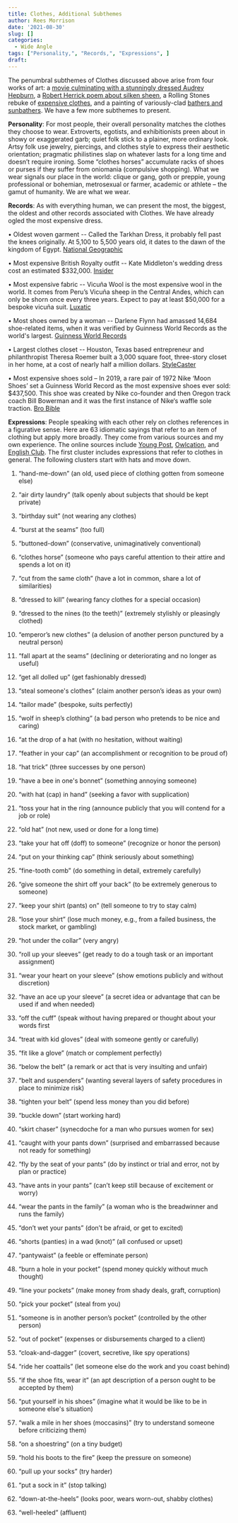 ```yaml
---
title: Clothes, Additional Subthemes
author: Rees Morrison
date: '2021-08-30'
slug: []
categories:
  - Wide Angle
tags: ["Personality,", "Records,", "Expressions", ]
draft: 
---
```


The penumbral subthemes of Clothes discussed above arise from four works of art: a [movie culminating with a stunningly dressed Audrey Hepburn](https://themesfromart.com/post/2021-08-30-clothes-from-my-fair-lady-a-movie-starring-audrey-hepburn/clothesfair/), a [Robert Herrick poem about silken sheen](https://themesfromart.com/post/2021-08-30-clothes-from-upon-julia-s-clothes-a-poem-by-robert-herrick/clothesjulia/), a Rolling Stones rebuke of [expensive clothes](https://themesfromart.com/post/2021-08-30-clothes-from-play-with-fire-a-song-by-the-rolling-stones/clothesfire/), and a painting of variously-clad [bathers and sunbathers](https://themesfromart.com/post/2021-08-30-clothes-from-bathers-at-asnieres-a-painting-by-georges-seurat/clothesbathers/).  We have a few more subthemes to present.

<!--more-->

**Personality**:  For most people, their overall personality matches the clothes they choose to wear.  Extroverts, egotists, and exhibitionists preen about in showy or exaggerated garb; quiet folk stick to a plainer, more ordinary look.  Artsy folk use jewelry, piercings, and clothes style to express their aesthetic orientation; pragmatic philistines slap on whatever lasts for a long time and doesn’t require ironing.  Some “clothes horses” accumulate racks of shoes or purses if they suffer from oniomania (compulsive shopping).  What we wear signals our place in the world: clique or gang, goth or preppie, young professional or bohemian, metrosexual or farmer, academic or athlete – the gamut of humanity.  We are what we wear.

**Records**:  As with everything human, we can present the most, the biggest, the oldest and other records associated with Clothes.  We have already ogled the most expensive dress. 

•	Oldest woven garment -- Called the Tarkhan Dress, it probably fell past the knees originally. At 5,100 to 5,500 years old, it dates to the dawn of the kingdom of Egypt. [National Geographic](https://www.nationalgeographic.com/history/article/160218-oldest-dress-egypt-tarkhan-archaeology)

•	Most expensive British Royalty outfit -- Kate Middleton's wedding dress cost an estimated $332,000.  [Insider](https://www.insider.com/royals-most-expensive-outfits-2020-10#kate-middletons-wedding-dress-cost-an-estimated-332000-18)

•	Most expensive fabric -- Vicuña Wool is the most expensive wool in the world.  It comes from Peru’s Vicuña sheep in the Central Andes, which can only be shorn once every three years.  Expect to pay at least $50,000 for a bespoke vicuña suit. [Luxatic](https://luxatic.com/these-are-the-worlds-most-luxurious-fabrics/#1_Vicuna_Wool)

•	Most shoes owned by a woman -- Darlene Flynn had amassed 14,684 shoe-related items, when it was verified by Guinness World Records as the world's largest. [Guinness World Records](https://www.guinnessworldrecords.com/news/2012/9/record-holder-profile-darlene-flynn-worlds-largest-collection-of-shoe-related-items-video-44748/?fb_comment_id=195658117234438_598200)

•	Largest clothes closet -- Houston, Texas based entrepreneur and philanthropist Theresa Roemer built a 3,000 square foot, three-story closet in her home, at a cost of nearly half a million dollars.  [StyleCaster](https://stylecaster.com/beauty/biggest-closet-in-america-theresa-roemer/)

•	Most expensive shoes sold – In 2019, a rare pair of 1972 Nike ‘Moon Shoes’ set a Guinness World Record as the most expensive shoes ever sold: $437,500. This shoe was created by Nike co-founder and then Oregon track coach Bill Bowerman and it was the first instance of Nike‘s waffle sole traction. [Bro Bible](https://brobible.com/gear/article/guinness-world-record-largest-shoe-collection/)

**Expressions**:  People speaking with each other rely on clothes references in a figurative sense.  Here are 63 idiomatic sayings that refer to an item of clothing but apply more broadly.  They come from various sources and my own experience.  The online sources include [Young Post](https://www.scmp.com/yp/learn/learning-resources/article/3100490/15-clothing-and-fashion-idioms-make-your-writing-more), [Owlcation](https://owlcation.com/academia/25-Clothes-Idioms-Explained-to-English-as-a-Second-Language-Learners), and [English Club](https://www.englishclub.com/vocabulary/idioms-clothing.htm).  The first cluster includes expressions that refer to clothes in general.  The following clusters start with hats and move down.

1.	“hand-me-down” (an old, used piece of clothing gotten from someone else)
2.	“air dirty laundry” (talk openly about subjects that should be kept private)
3.	“birthday suit” (not wearing any clothes)
4.	“burst at the seams” (too full)
5.	“buttoned-down” (conservative, unimaginatively conventional)
6.	“clothes horse” (someone who pays careful attention to their attire and spends a lot on it)
7.	“cut from the same cloth” (have a lot in common, share a lot of similarities) 
8.	“dressed to kill” (wearing fancy clothes for a special occasion)
9.	“dressed to the nines (to the teeth)” (extremely stylishly or pleasingly clothed)
10.	“emperor’s new clothes” (a delusion of another person punctured by a neutral person)
11.	“fall apart at the seams” (declining or deteriorating and no longer as useful)
12.	“get all dolled up” (get fashionably dressed)
13.	“steal someone's clothes” (claim another person’s ideas as your own)
14.	“tailor made” (bespoke, suits perfectly)
15.	“wolf in sheep’s clothing” (a bad person who pretends to be nice and caring)


16.	“at the drop of a hat (with no hesitation, without waiting)
17.	“feather in your cap” (an accomplishment or recognition to be proud of) 
18.	“hat trick” (three successes by one person)
19.	“have a bee in one's bonnet” (something annoying someone)
20.	“with hat (cap) in hand” (seeking a favor with supplication)
21.	“toss your hat in the ring (announce publicly that you will contend for a job or role)
22.	“old hat” (not new, used or done for a long time)
23.	“take your hat off (doff) to someone” (recognize or honor the person)
24.	“put on your thinking cap” (think seriously about something)


25.	“fine-tooth comb” (do something in detail, extremely carefully)
26.	“give someone the shirt off your back” (to be extremely generous to someone)
27.	“keep your shirt (pants) on” (tell someone to try to stay calm)
28.	“lose your shirt” (lose much money, e.g., from a failed business, the stock market, or gambling)
29.	“hot under the collar” (very angry)
30.	“roll up your sleeves” (get ready to do a tough task or an important assignment)
31.	“wear your heart on your sleeve” (show emotions publicly and without discretion)
32.	“have an ace up your sleeve” (a secret idea or advantage that can be used if and when needed)
33.	“off the cuff” (speak without having prepared or thought about your words first
34.	“treat with kid gloves” (deal with someone gently or carefully)
35.	“fit like a glove” (match or complement perfectly)


36.	“below the belt” (a remark or act that is very insulting and unfair)
37.	“belt and suspenders” (wanting several layers of safety procedures in place to minimize risk)
38.	“tighten your belt” (spend less money than you did before)
39.	“buckle down” (start working hard)

40.	“skirt chaser” (synecdoche for a man who pursues women for sex)
41.	“caught with your pants down” (surprised and embarrassed because not ready for something)
42.	“fly by the seat of your pants” (do by instinct or trial and error, not by plan or practice)
43.	“have ants in your pants” (can’t keep still because of excitement or worry)
44.	“wear the pants in the family” (a woman who is the breadwinner and runs the family)
45.	“don’t wet your pants” (don’t be afraid, or get to excited)
46.	“shorts (panties) in a wad (knot)” (all confused or upset)
47.	“pantywaist” (a feeble or effeminate person)


48.	“burn a hole in your pocket” (spend money quickly without much thought)
49.	“line your pockets” (make money from shady deals, graft, corruption)
50.	“pick your pocket” (steal from you)
51.	“someone is in another person’s pocket” (controlled by the other person)
52.	“out of pocket” (expenses or disbursements charged to a client)


53.	“cloak-and-dagger” (covert, secretive, like spy operations)
54.	“ride her coattails” (let someone else do the work and you coast behind)


55.	“if the shoe fits, wear it” (an apt description of a person ought to be accepted by them) 
56.	“put yourself in his shoes” (imagine what it would be like to be in someone else's situation)
57.	“walk a mile in her shoes (moccasins)” (try to understand someone before criticizing them) 
58.	“on a shoestring” (on a tiny budget)
59.	“hold his boots to the fire” (keep the pressure on someone)
60.	“pull up your socks” (try harder)
61.	“put a sock in it” (stop talking)


62.	“down-at-the-heels” (looks poor, wears worn-out, shabby clothes)
63.	“well-heeled” (affluent)


